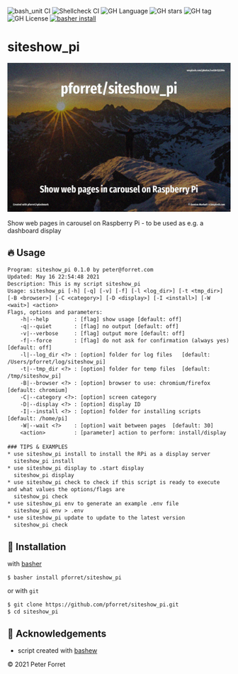 ![bash_unit CI](https://github.com/pforret/siteshow_pi/workflows/bash_unit%20CI/badge.svg)
![Shellcheck CI](https://github.com/pforret/siteshow_pi/workflows/Shellcheck%20CI/badge.svg)
![GH Language](https://img.shields.io/github/languages/top/pforret/siteshow_pi)
![GH stars](https://img.shields.io/github/stars/pforret/siteshow_pi)
![GH tag](https://img.shields.io/github/v/tag/pforret/siteshow_pi)
![GH License](https://img.shields.io/github/license/pforret/siteshow_pi)
[![basher install](https://img.shields.io/badge/basher-install-white?logo=gnu-bash&style=flat)](https://basher.gitparade.com/package/)

# siteshow_pi

![siteshow](assets/siteshow_pi.jpg)

Show web pages in carousel on Raspberry Pi - to be used as e.g. a dashboard display

## 🔥 Usage

```
Program: siteshow_pi 0.1.0 by peter@forret.com
Updated: May 16 22:54:48 2021
Description: This is my script siteshow_pi
Usage: siteshow_pi [-h] [-q] [-v] [-f] [-l <log_dir>] [-t <tmp_dir>] [-B <browser>] [-C <category>] [-D <display>] [-I <install>] [-W <wait>] <action>
Flags, options and parameters:
    -h|--help        : [flag] show usage [default: off]
    -q|--quiet       : [flag] no output [default: off]
    -v|--verbose     : [flag] output more [default: off]
    -f|--force       : [flag] do not ask for confirmation (always yes) [default: off]
    -l|--log_dir <?> : [option] folder for log files   [default: /Users/pforret/log/siteshow_pi]
    -t|--tmp_dir <?> : [option] folder for temp files  [default: /tmp/siteshow_pi]
    -B|--browser <?> : [option] browser to use: chromium/firefox  [default: chromium]
    -C|--category <?>: [option] screen category
    -D|--display <?> : [option] display ID
    -I|--install <?> : [option] folder for installing scripts  [default: /home/pi]
    -W|--wait <?>    : [option] wait between pages  [default: 30]
    <action>         : [parameter] action to perform: install/display

### TIPS & EXAMPLES
* use siteshow_pi install to install the RPi as a display server
  siteshow_pi install
* use siteshow_pi display to .start display
  siteshow_pi display
* use siteshow_pi check to check if this script is ready to execute and what values the options/flags are
  siteshow_pi check
* use siteshow_pi env to generate an example .env file
  siteshow_pi env > .env
* use siteshow_pi update to update to the latest version
  siteshow_pi check
```

## 🚀 Installation

with [basher](https://github.com/basherpm/basher)

	$ basher install pforret/siteshow_pi

or with `git`

	$ git clone https://github.com/pforret/siteshow_pi.git
	$ cd siteshow_pi

## 📝 Acknowledgements

* script created with [bashew](https://github.com/pforret/bashew)

&copy; 2021 Peter Forret
